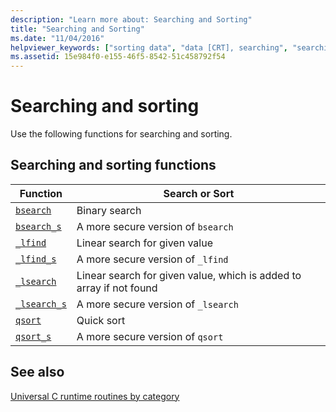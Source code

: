 ```yaml
---
description: "Learn more about: Searching and Sorting"
title: "Searching and Sorting"
ms.date: "11/04/2016"
helpviewer_keywords: ["sorting data", "data [CRT], searching", "searching [C++], CRT search functions", "searching [C++]"]
ms.assetid: 15e984f0-e155-46f5-8542-51c458792f54
---
```

# Searching and sorting

Use the following functions for searching and sorting.

## Searching and sorting functions

|Function|Search or Sort|
|--------------|--------------------|
|[`bsearch`](./reference/bsearch.md)|Binary search|
|[`bsearch_s`](./reference/bsearch-s.md)|A more secure version of `bsearch`|
|[`_lfind`](./reference/lfind.md)|Linear search for given value|
|[`_lfind_s`](./reference/lfind-s.md)|A more secure version of `_lfind`|
|[`_lsearch`](./reference/lsearch.md)|Linear search for given value, which is added to array if not found|
|[`_lsearch_s`](./reference/lsearch-s.md)|A more secure version of `_lsearch`|
|[`qsort`](./reference/qsort.md)|Quick sort|
|[`qsort_s`](./reference/qsort-s.md)|A more secure version of `qsort`|

## See also

[Universal C runtime routines by category](./run-time-routines-by-category.md)
